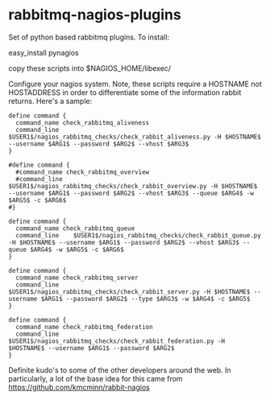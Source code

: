 rabbitmq-nagios-plugins
=======================

Set of python based rabbitmq plugins.  To install:

easy_install pynagios

copy these scripts into $NAGIOS_HOME/libexec/

Configure your nagios system.  Note, these scripts require a HOSTNAME not HOSTADDRESS in order to differentiate some of the information rabbit returns.  Here's a sample:

 ```
define command {
   command_name check_rabbitmq_aliveness
   command_line    $USER1$/nagios_rabbitmq_checks/check_rabbit_aliveness.py -H $HOSTNAME$ --username $ARG1$ --password $ARG2$ --vhost $ARG3$
}

#define command {
   #command_name check_rabbitmq_overview
   #command_line    $USER1$/nagios_rabbitmq_checks/check_rabbit_overview.py -H $HOSTNAME$ --username $ARG1$ --password $ARG2$ --vhost $ARG3$ --queue $ARG4$ -w $ARG5$ -c $ARG6$
#}

define command {
   command_name check_rabbitmq_queue
   command_line    $USER1$/nagios_rabbitmq_checks/check_rabbit_queue.py -H $HOSTNAME$ --username $ARG1$ --password $ARG2$ --vhost $ARG3$ --queue $ARG4$ -w $ARG5$ -c $ARG6$
}

define command {
   command_name check_rabbitmq_server
   command_line    $USER1$/nagios_rabbitmq_checks/check_rabbit_server.py -H $HOSTNAME$ --username $ARG1$ --password $ARG2$ --type $ARG3$ -w $ARG4$ -c $ARG5$
}

define command {
   command_name check_rabbitmq_federation
   command_line    $USER1$/nagios_rabbitmq_checks/check_rabbit_federation.py -H $HOSTNAME$ --username $ARG1$ --password $ARG2$
}
 ```

Definite kudo's to some of the other developers around the web.  In particularly, a lot of the base idea for this came from https://github.com/kmcminn/rabbit-nagios
